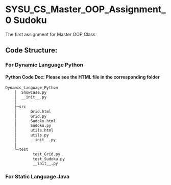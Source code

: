 # SYSU_CS_Master_OOP_Assignment_0 Sudoku
The first assignment for Master OOP Class



## Code Structure:
### For Dynamic Language Python
#### Python Code Doc: Please see the HTML file in the corresponding folder
```bash
Dynamic_Language_Python
    │  Showcase.py
    │  __init__.py
    │
    ├─src
    │      Grid.html
    │      Grid.py
    │      Sudoku.html
    │      Sudoku.py
    │      utils.html
    │      utils.py
    │      __init__.py
    │
    └─test
            test_Grid.py
            test_Sudoku.py
            __init__.py
```

### For Static Language Java

```bash
```